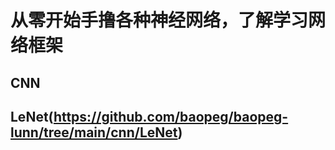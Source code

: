 # 从零开始手撸各种神经网络，了解学习网络框架

## CNN

## LeNet(https://github.com/baopeg/baopeg-lunn/tree/main/cnn/LeNet)


